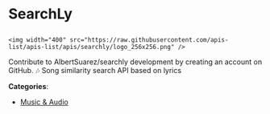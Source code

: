 # SearchLy<p align="center">
    <img width="400" src="https://raw.githubusercontent.com/apis-list/apis-list/apis/searchly/logo_256x256.png" />
</p>

Contribute to AlbertSuarez/searchly development by creating an account on GitHub. 🎶 Song similarity search API based on lyrics

**Categories**:

- [Music & Audio](https://github/apis-list/apis-list#music-and-audio)





